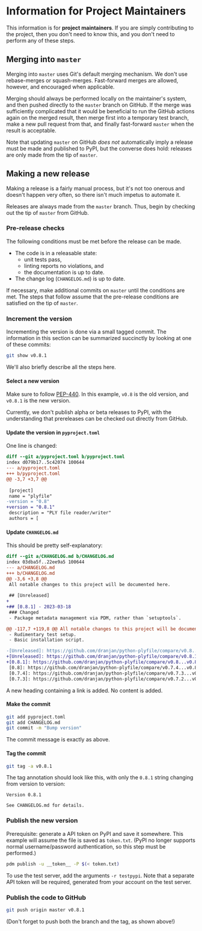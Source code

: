 # Information for Project Maintainers

This information is for **project maintainers**. If you are simply
contributing to the project, then you don't need to know this, and you
don't need to perform any of these steps.

## Merging into `master`

Merging into `master` uses Git's default merging mechanism. We don't use
rebase-merges or squash-merges. Fast-forward merges are allowed, however,
and encouraged when applicable.

Merging should always be performed locally on the maintainer's system,
and then pushed directly to the `master` branch on GitHub. If the merge
was sufficiently complicated that it would be beneficial to run the
GitHub actions again on the merged result, then merge first into a
temporary test branch, make a new pull request from that, and finally
fast-forward `master` when the result is acceptable.

Note that updating `master` on GitHub _does not_ automatically imply a
release must be made and published to PyPI, but the converse does hold:
releases are only made from the tip of `master`.

## Making a new release

Making a release is a fairly manual process, but it's not too onerous and
doesn't happen very often, so there isn't much impetus to automate it.

Releases are always made from the `master` branch. Thus, begin by checking
out the tip of `master` from GitHub.

### Pre-release checks

The following conditions must be met before the release can be made.

- The code is in a releasable state:
    - unit tests pass,
    - linting reports no violations, and
    - the documentation is up to date.
- The change log (`CHANGELOG.md`) is up to date.

If necessary, make additional commits on `master` until the conditions
are met. The steps that follow assume that the pre-release conditions
are satisfied on the tip of `master`.

### Increment the version

Incrementing the version is done via a small tagged commit. The
information in this section can be summarized succinctly by looking at
one of these commits:

```bash
git show v0.8.1
```

We'll also briefly describe all the steps here.

#### Select a new version

Make sure to follow [PEP-440](https://peps.python.org/pep-0440/).
In this example, `v0.8` is the old version, and `v0.8.1` is the new
version.

Currently, we don't publish alpha or beta releases to PyPI, with the
understanding that prereleases can be checked out directly from GitHub.

#### Update the version in `pyproject.toml`

One line is changed:

```diff
diff --git a/pyproject.toml b/pyproject.toml
index d079b17..5c42074 100644
--- a/pyproject.toml
+++ b/pyproject.toml
@@ -3,7 +3,7 @@
 
 [project]
 name = "plyfile"
-version = "0.8"
+version = "0.8.1"
 description = "PLY file reader/writer"
 authors = [
```

#### Update `CHANGELOG.md`

This should be pretty self-explanatory:

```diff
diff --git a/CHANGELOG.md b/CHANGELOG.md
index 03dba5f..22ee9a5 100644
--- a/CHANGELOG.md
+++ b/CHANGELOG.md
@@ -3,6 +3,8 @@
 All notable changes to this project will be documented here.
 
 ## [Unreleased]
+
+## [0.8.1] - 2023-03-18
 ### Changed
 - Package metadata management via PDM, rather than `setuptools`.

@@ -117,7 +119,8 @@ All notable changes to this project will be documented here.
 - Rudimentary test setup.
 - Basic installation script.

-[Unreleased]: https://github.com/dranjan/python-plyfile/compare/v0.8...HEAD
+[Unreleased]: https://github.com/dranjan/python-plyfile/compare/v0.8.1...HEAD
+[0.8.1]: https://github.com/dranjan/python-plyfile/compare/v0.8...v0.8.1
 [0.8]: https://github.com/dranjan/python-plyfile/compare/v0.7.4...v0.8
 [0.7.4]: https://github.com/dranjan/python-plyfile/compare/v0.7.3...v0.7.4
 [0.7.3]: https://github.com/dranjan/python-plyfile/compare/v0.7.2...v0.7.3
```

A new heading containing a link is added. No content is added.

#### Make the commit

```bash
git add pyproject.toml
git add CHANGELOG.md
git commit -m "Bump version"
```

The commit message is exactly as above.

#### Tag the commit

```bash
git tag -a v0.8.1
```

The tag annotation should look like this, with only the `0.8.1` string
changing from version to version:

```none
Version 0.8.1

See CHANGELOG.md for details.
```

### Publish the new version

Prerequisite: generate a API token on PyPI and save it somewhere.
This example will assume the file is saved as `token.txt`.
(PyPI no longer supports normal username/password authentication,
so this step must be performed.)

```bash
pdm publish -u __token__ -P $(< token.txt)
```

To use the test server, add the arguments `-r testpypi`. Note that
a separate API token will be required, generated from your account
on the test server.

### Publish the code to GitHub

```bash
git push origin master v0.8.1
```

(Don't forget to push both the branch and the tag, as shown above!)
